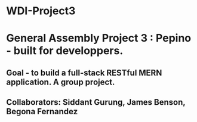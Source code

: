 # WDI-Project3
 
# General Assembly Project 3 : Pepino - built for developpers.
## Goal - to build a full-stack RESTful MERN application. A group project.
## Collaborators: Siddant Gurung, James Benson, Begona Fernandez

